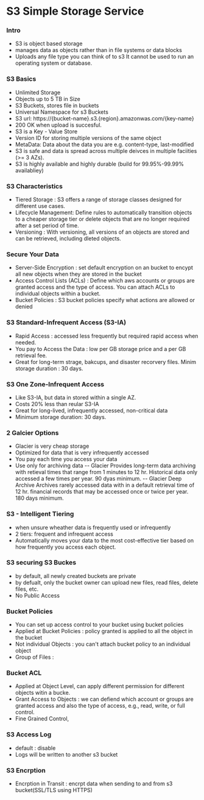 # S3 Simple Storage Service

### Intro
* S3 is object based storage
* manages data as objects rather than in file systems or data blocks
* Uploads any file type you can think of to s3
It cannot be used to run an operating system or database.

### S3 Basics
* Unlimited Storage
* Objects up to 5 TB in Size
* S3 Buckets, stores file in buckets 
* Universal Namespace for s3 Buckets
* S3 url: https://{bucket-name}.s3.{region}.amazonwas.com/{key-name}
* 200 OK when upload is succesful.
* S3 is a Key - Value Store
* Version ID for storing multiple versions of the same object
* MetaData: Data about the data you are e.g. content-type, last-modified
* S3 is safe and data is spread across multiple deivces in multiple faciities (>= 3 AZs).
* S3 is highly available and highly durable (build for 99.95%-99.99% availabliey)

### S3 Characteristics
* Tiered Storage : S3 offers a range of storage classes designed for different use cases.
* Lifecycle Management: Define rules to automatically transition objects to a cheaper storage tier or delete objects that are no longer required after a set period of time.
* Versioning : With versioning, all versions of an objects are stored and can be retrieved, including dleted objects.

### Secure Your Data
* Server-Side Encryption : set default encryption on an bucket to encypt all new objects when they are stored in the bucket
* Access Control Lists (ACLs) : Define which aws accounts or groups are granted access and the type of access. You can attach ACLs to individual objects within a bucket.
* Bucket Policies : S3 bucket policies specify what actions are allowed or denied 


### S3 Standard-Infrequent Access (S3-IA)
* Rapid Access : accessed less frequently but required rapid access when needed.
* You pay to Access the Data : low per GB storage price and a per GB retrieval fee.
* Great for long-term strage, bakcups, and disaster recorvery files. Minim storage duration : 30 days.

### S3 One Zone-Infrequent Access 
* Like S3-IA, but data in stored within a single AZ.
* Costs 20% less than reular S3-IA
* Great for long-lived, infrequently accessed, non-critical data
* Minimum storage duration: 30 days.

### 2 Galcier Options
* Glacier is very cheap storage
* Optimized for data that is very infrequently accessed
* You pay each time you access your data
* Use only for archiving data
-- Glacier
Provides long-term data archiving with retieval times that range from 1 minutes to 12 hr. Historical data only accessed a few times per year. 90 dyas minimum.
-- Glacier Deep Archive
Archives rarely accessed data with in a default retrieval time of 12 hr. financial records that may be accessed once or twice per year. 180 days minimum. 

### S3 - Intelligent Tiering
* when unsure wheather data is frequently used or infrequently
* 2 tiers: frequent and infrequent access
* Automatically moves your data to the most cost-effective tier based on how frequently you access each object.

### S3 securing S3 Buckes
* by default, all newly created buckets are private
* by defualt, only the bucket owner can upload new files, read files, delete files, etc.
* No Public Access

### Bucket Policies 
* You can set up access control to your bucket using bucket policies
* Applied at Bucket Policies : policy granted is applied to all the object in the bucket
* Not individual Objects : you can't attach bucket policy to an individual object
* Group of Files : 

### Bucket ACL
* Applied at Object Level, can apply different permission for different objects witin a bucke.
* Grant Access to Objects : we can defiend which account or groups are granted access and also the type of access, e.g., read, write, or full control.
* Fine Grained Control, 

### S3 Access Log
* default : disable
* Logs will be written to another s3 bucket

### S3 Encrption
* Encrption in Transit : encrpt data when sending to and from s3 bucket(SSL/TLS using HTTPS)
